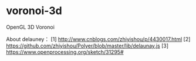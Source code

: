 voronoi-3d
==========

OpenGL 3D Voronoi

About delauney：
[1] http://www.cnblogs.com/zhiyishou/p/4430017.html
[2] https://github.com/zhiyishou/Polyer/blob/master/lib/delaunay.js
[3] https://www.openprocessing.org/sketch/31295#


